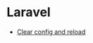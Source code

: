 # Laravel

* [Clear config and reload](https://github.com/learninglife-d/note/tree/master/laravel/reload_env)